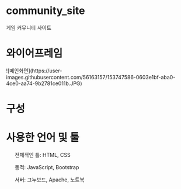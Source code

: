 # community_site
게임 커뮤니티 사이트

<h1> 와이어프레임 </h1>
![메인화면](https://user-images.githubusercontent.com/56163157/153747586-0603e1bf-aba0-4ce0-aa74-9b2781ce011b.JPG)

<h1> 구성 </h1>


<h1> 사용한 언어 및 툴 </h1>
<ul>전체적인 틀: HTML, CSS</ul>
<ul>동적: JavaScript, Bootstrap</ul>
<ul>서버: 그누보드, Apache, 노트북</ul>
